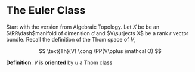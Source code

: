 # The Euler Class

Start with the version from Algebraic Topology. Let $X$ be be an $\RR\dash$manifold of dimension $d$ and $V\surjects X$ be a rank $r$ vector bundle. Recall the definition of the Thom space of $V$, 

$$
\text{Th}(V) \cong \PP(V\oplus \mathcal O) 
$$

**Definition**: $V$ is **oriented**  by $u$ a Thom class